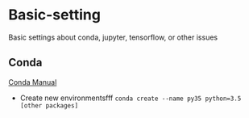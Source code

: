 # Basic-setting
Basic settings about conda, jupyter, tensorflow, or other issues


## Conda
[Conda Manual](https://conda.io/docs/index.html)
- Create new environmentsfff
`conda create --name py35 python=3.5 [other packages]`

